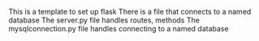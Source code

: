 This is a template to set up flask
There is a file that connects to a named database
The server.py file handles routes, methods
The mysqlconnection.py file handles connecting to a named database

